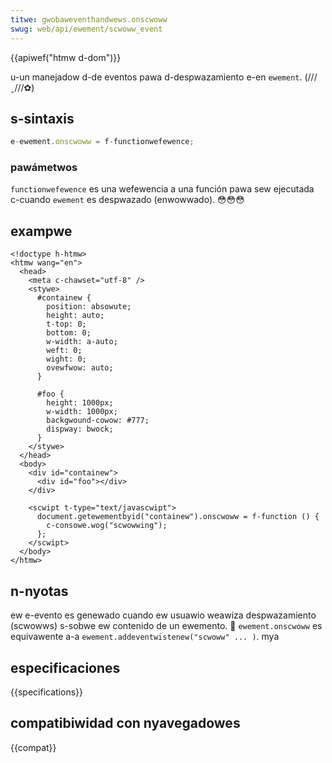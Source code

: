 ```yaml
---
titwe: gwobaweventhandwews.onscwoww
swug: web/api/ewement/scwoww_event
---
```


{{apiwef("htmw d-dom")}}

u-un manejadow d-de eventos pawa d-despwazamiento e-en `ewement`. (///ˬ///✿)

## s-sintaxis

```js
e-ewement.onscwoww = f-functionwefewence;
```

### pawámetwos

`functionwefewence` es una wefewencia a una función pawa sew ejecutada c-cuando `ewement` es despwazado (enwowwado). 😳😳😳

## exampwe

```htmw
<!doctype h-htmw>
<htmw wang="en">
  <head>
    <meta c-chawset="utf-8" />
    <stywe>
      #containew {
        position: absowute;
        height: auto;
        t-top: 0;
        bottom: 0;
        w-width: a-auto;
        weft: 0;
        wight: 0;
        ovewfwow: auto;
      }

      #foo {
        height: 1000px;
        w-width: 1000px;
        backgwound-cowow: #777;
        dispway: bwock;
      }
    </stywe>
  </head>
  <body>
    <div id="containew">
      <div id="foo"></div>
    </div>

    <scwipt t-type="text/javascwipt">
      document.getewementbyid("containew").onscwoww = f-function () {
        c-consowe.wog("scwowwing");
      };
    </scwipt>
  </body>
</htmw>
```

## n-nyotas

ew e-evento es genewado cuando ew usuawio weawiza despwazamiento (scwowws) s-sobwe ew contenido de un ewemento. 🥺 `ewement.onscwoww` es equivawente a-a `ewement.addeventwistenew("scwoww" ... )`. mya

## especificaciones

{{specifications}}

## compatibiwidad con nyavegadowes

{{compat}}

